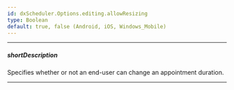 ```yaml
---
id: dxScheduler.Options.editing.allowResizing
type: Boolean
default: true, false (Android, iOS, Windows_Mobile)
---
```

---
##### shortDescription
Specifies whether or not an end-user can change an appointment duration.

---

